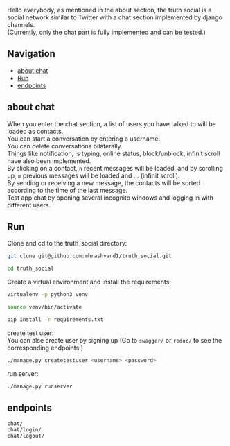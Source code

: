 Hello everybody, as mentioned in the about section, the truth social is a social network similar to Twitter with a chat section implemented by django channels.  
(Currently, only the chat part is fully implemented and can be tested.)

## Navigation
- [about chat](#about-chat)
- [Run](#run)
- [endpoints](#endpoints)  


## about chat
When you enter the chat section, a list of users you have talked to will be loaded as contacts.    
You can start a conversation by entering a username.   
You can delete conversations bilaterally.    
Things like notification, is typing, online status, block/unblock, infinit scroll have also been implemented.    
By clicking on a contact, `n` recent messages will be loaded, and by scrolling up, `m` previous messages will be loaded and ... (infinit scroll).   
By sending or receiving a new message, the contacts will be sorted according to the time of the last message.  
Test app chat by opening several incognito windows and logging in with different users.  

## Run  
Clone and cd to the truth_social directory: 
``` bash
git clone git@github.com:mhrashvand1/truth_social.git   

cd truth_social   
```  
Create a virtual environment and install the requirements: 
``` bash  
virtualenv -p python3 venv   

source venv/bin/activate   

pip install -r requirements.txt   

``` 

create test user:   
You can alse create user by signing up (Go to `swagger/` or `redoc/` to see the corresponding endpoints.)
``` bash 
./manage.py createtestuser <username> <password>
```  

run server: 
``` bash
./manage.py runserver  

```

## endpoints
`chat/`  
`chat/login/`  
`chat/logout/`